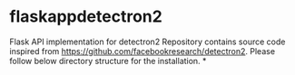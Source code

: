 # flaskappdetectron2
Flask API implementation for detectron2
Repository contains source code inspired from https://github.com/facebookresearch/detectron2. Please follow below directory structure for the installation.
* 

